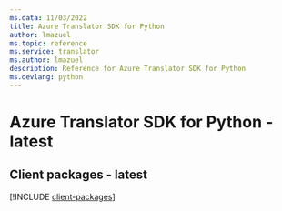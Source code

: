 ```yaml
---
ms.data: 11/03/2022
title: Azure Translator SDK for Python
author: lmazuel
ms.topic: reference
ms.service: translator
ms.author: lmazuel
description: Reference for Azure Translator SDK for Python
ms.devlang: python
---
```

# Azure Translator SDK for Python - latest

## Client packages - latest
[!INCLUDE [client-packages](translator-client-index.md)]